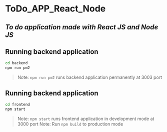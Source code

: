# ToDo_APP_React_Node

## _To do application made with React JS and Node JS_
 
## Running backend application

```sh
cd backend
npm run pm2
```
> Note: `npm run pm2` runs backend application permanently at 3003 port

## Running backend application

```sh
cd frontend
npm start
```
> Note: `npm start` runs frontend application in development mode at 3000 port
> Note: Run `npm build` to production mode
